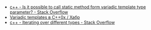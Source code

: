 - [c++ - Is it possible to call static method form variadic template type parameter? - Stack Overflow](https://stackoverflow.com/questions/31204084/is-it-possible-to-call-static-method-form-variadic-template-type-parameter)
- [Variadic templates в C++0x / Хабр](https://habr.com/ru/post/101430/)
- [c++ - Iterating over different types - Stack Overflow](https://stackoverflow.com/questions/34314193/iterating-over-different-types)
